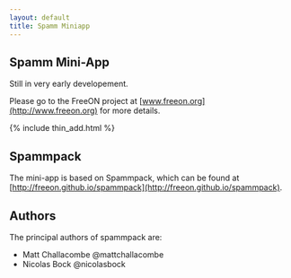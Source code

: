 ```yaml
---
layout: default
title: Spamm Miniapp
---
```


Spamm Mini-App
--------------

Still in very early developement.

Please go to the FreeON project at [www.freeon.org](http://www.freeon.org) for
more details.

{% include thin_add.html %}

Spammpack
---------

The mini-app is based on Spammpack, which can be found at
[http://freeon.github.io/spammpack](http://freeon.github.io/spammpack).

Authors
-------

The principal authors of spammpack are:

  - Matt Challacombe @mattchallacombe
  - Nicolas Bock @nicolasbock
